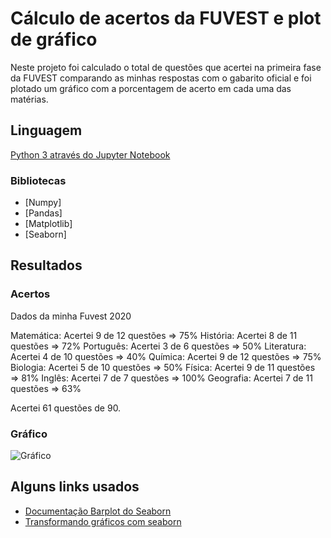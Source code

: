 # Cálculo de acertos da FUVEST e plot de gráfico

Neste projeto foi calculado o total de questões que acertei na primeira fase da FUVEST comparando as minhas respostas com o gabarito oficial e foi plotado um gráfico com a porcentagem de acerto em cada uma das matérias.

## Linguagem

[Python 3 através do Jupyter Notebook](https://jupyter.org/)

### Bibliotecas

- [Numpy]
- [Pandas]
- [Matplotlib]
- [Seaborn]

## Resultados

### Acertos

Dados da minha Fuvest 2020

Matemática: Acertei 9 de 12 questões => 75%
História: Acertei 8 de 11 questões => 72%
Português: Acertei 3 de 6 questões => 50%
Literatura: Acertei 4 de 10 questões => 40%
Química: Acertei 9 de 12 questões => 75%
Biologia: Acertei 5 de 10 questões => 50%
Física: Acertei 9 de 11 questões => 81%
Inglês: Acertei 7 de 7 questões => 100%
Geografia: Acertei 7 de 11 questões => 63%

Acertei 61 questões de 90.

### Gráfico

![Gráfico](https://github.com/carlosenmm/Projeto-3---Fuvest/blob/master/plot.png)

## Alguns links usados

- [Documentação Barplot do Seaborn](https://seaborn.pydata.org/generated/seaborn.barplot.html)
- [Transformando gráficos com seaborn](https://medium.com/@dey.mallika/transform-your-graphs-with-seaborn-ea4fa8e606a6)